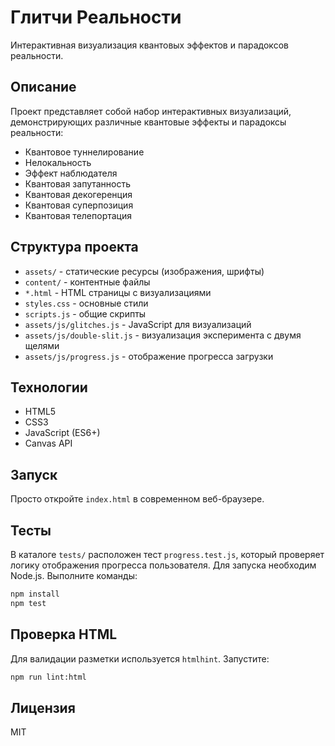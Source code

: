 # Глитчи Реальности

Интерактивная визуализация квантовых эффектов и парадоксов реальности.

## Описание

Проект представляет собой набор интерактивных визуализаций, демонстрирующих различные квантовые эффекты и парадоксы реальности:

- Квантовое туннелирование
- Нелокальность
- Эффект наблюдателя
- Квантовая запутанность
- Квантовая декогеренция
- Квантовая суперпозиция
- Квантовая телепортация

## Структура проекта

- `assets/` - статические ресурсы (изображения, шрифты)
- `content/` - контентные файлы
- `*.html` - HTML страницы с визуализациями
- `styles.css` - основные стили
- `scripts.js` - общие скрипты
- `assets/js/glitches.js` - JavaScript для визуализаций
- `assets/js/double-slit.js` - визуализация эксперимента с двумя щелями
- `assets/js/progress.js` - отображение прогресса загрузки

## Технологии

- HTML5
- CSS3
- JavaScript (ES6+)
- Canvas API

## Запуск

Просто откройте `index.html` в современном веб-браузере.

## Тесты

В каталоге `tests/` расположен тест `progress.test.js`, который проверяет логику отображения прогресса пользователя. Для запуска необходим Node.js. Выполните команды:

```bash
npm install
npm test
```

## Проверка HTML

Для валидации разметки используется `htmlhint`. Запустите:

```bash
npm run lint:html
```

## Лицензия

MIT 